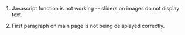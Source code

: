 1. Javascript function is not working -- sliders on images do not
   display text.

2. First paragraph on main page is not being deisplayed correctly.
